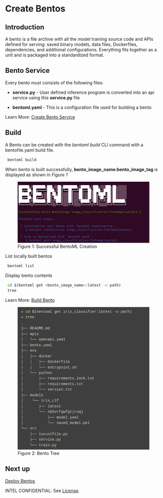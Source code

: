 # Create Bentos

## Introduction

A bento is a file archive with all the model training source code and APIs defined for serving: saved binary models, data files, Dockerfiles, dependencies, and additional configurations. Everything fits together as a unit and is packaged into a standardized format.

## Bento Service

Every bento must consists of the following files:

 - **service.py** - User defined inference program is converted into an api service using this **service.py** file
 
 - **bentoml.yaml** - This is a configuration file used for building a bento

Learn More: [Create Bento Service](https://docs.bentoml.org/en/latest/concepts/service.html)

## Build

A Bento can be created with the *bentoml build* CLI command with a bentofile.yaml build file. 
    
```bash
 bentoml build
```
When bento is built successfully, **bento_image_name:bento_image_tag** is displayed as shown in *Figure 1*
<figure class="figure-image">
<img src="../../images/BentoMLBuild.jpg" alt="Figure 1: Successful BentoML Creation">
<figcaption>Figure 1: Successful BentoML Creation</figcaption>
</figure>

List locally built bentos
    
```bash
 bentoml list
```

Display bento contents
    
```bash
 cd $(bentoml get <bento_image_name>:latest -o path)
 tree
```

Learn More: [Build Bento](https://docs.bentoml.org/en/latest/concepts/bento.html#)


<figure class="figure-image">
<img src="../../images/BentoTree.jpg" alt="Figure 2: Bento Tree">
<figcaption>Figure 2: Bento Tree</figcaption>
</figure>

## Next up
[Deploy Bentos](deploy-bentos.md)

INTEL CONFIDENTIAL: See [License](../../LICENSE.md).